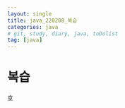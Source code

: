 ```yaml
---
layout: single
title: java_220208_복습
categories: java
# git, study, diary, java, toDolist
tag: [java] 
---
```


# 복습

호